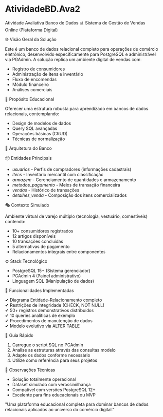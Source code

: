 # AtividadeBD.Ava2
 Atividade Avaliativa Banco de Dados
📊 Sistema de Gestão de Vendas Online (Plataforma Digital)

🌐 Visão Geral da Solução

Este é um banco de dados relacional completo para operações de comércio eletrônico, desenvolvido especificamente para PostgreSQL e administrável via PGAdmin. A solução replica um ambiente digital de vendas com:

- Registro de consumidores
- Administração de itens e inventário
- Fluxo de encomendas
- Módulo financeiro
- Análises comerciais

🎯 Propósito Educacional

Oferecer uma estrutura robusta para aprendizado em bancos de dados relacionais, contemplando:

- Design de modelos de dados
- Query SQL avançadas
- Operações básicas (CRUD)
- Técnicas de normalização

🏢 Arquitetura do Banco

📦 Entidades Principais

- *usuarios* - Perfis de compradores (informações cadastrais)
- *itens* - Inventário mercantil com classificação
- *armazem* - Gerenciamento de quantidades e armazenamento
- *metodos_pagamento* - Meios de transação financeira
- *vendas* - Histórico de transações
- *detalhes_venda* - Composição dos itens comercializados

🎭 Contexto Simulado

Ambiente virtual de varejo múltiplo (tecnologia, vestuário, comestíveis) contendo:

- 10+ consumidores registrados
- 12 artigos disponíveis
- 10 transações concluídas
- 5 alternativas de pagamento
- Relacionamentos integrais entre componentes

⚙ Stack Tecnológico

- PostgreSQL 15+ (Sistema gerenciador)
- PGAdmin 4 (Painel administrativo)
- Linguagem SQL (Manipulação de dados)

🔧 Funcionalidades Implementadas

✔ Diagrama Entidade-Relacionamento completo  
✔ Restrições de integridade (CHECK, NOT NULL)  
✔ 50+ registros demonstrativos distribuídos  
✔ 10 queries analíticas de exemplo  
✔ Procedimentos de manutenção de dados  
✔ Modelo evolutivo via ALTER TABLE  

🧭 Guia Rápido

1. Carregue o script SQL no PGAdmin  
2. Analise as estruturas através das consultas modelo  
3. Adapte os dados conforme necessário  
4. Utilize como referência para seus projetos  

📌 Observações Técnicas

- Solução totalmente operacional  
- Dataset simulado com verossimilhança  
- Compatível com versões PostgreSQL 12+  
- Excelente para fins educacionais ou MVP  

"Uma plataforma educacional completa para dominar bancos de dados relacionais aplicados ao universo do comércio digital."
